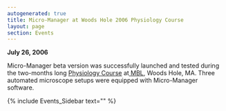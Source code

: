 ```yaml
---
autogenerated: true
title: Micro-Manager at Woods Hole 2006 Physiology Course
layout: page
section: Events
---
```


<span>**July 26, 2006**</span>

Micro-Manager beta version was successfully launched and tested during
the two-months long [Physiology
Course](http://courses.mbl.edu/physiology/) at<span><u>
</u></span>[MBL](http://www.mbl.edu/), Woods Hole, MA. Three automated
microscope setups were equipped with Micro-Manager software.

{% include Events_Sidebar text="" %}
